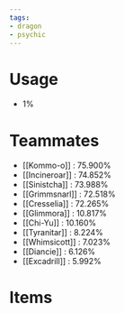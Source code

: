 ```yaml
---
tags:
- dragon
- psychic
---
```

# Usage
- 1%
# Teammates
- [[Kommo-o]] : 75.900%
- [[Incineroar]] : 74.852%
- [[Sinistcha]] : 73.988%
- [[Grimmsnarl]] : 72.518%
- [[Cresselia]] : 72.265%
- [[Glimmora]] : 10.817%
- [[Chi-Yu]] : 10.160%
- [[Tyranitar]] : 8.224%
- [[Whimsicott]] : 7.023%
- [[Diancie]] : 6.126%
- [[Excadrill]] : 5.992%
# Items